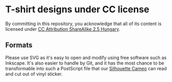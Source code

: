 T-shirt designs under CC license
================================

By committing in this repository, you acknowledge that all of its content is
licensed under [CC Attribution ShareAlike 2.5 Hungary][1].

Formats
-------

Please use SVG as it's easy to open and modify using free software such as
Inkscape. It's also easier to handle by Git, and it has the most chance to
be transformable into such a PostScript file that our [Silhouette Cameo][2]
can read and cut out of vinyl sticker.

  [1]: https://creativecommons.org/licenses/by-sa/2.5/hu/deed.en
  [2]: http://hsbp.org/silhouette
